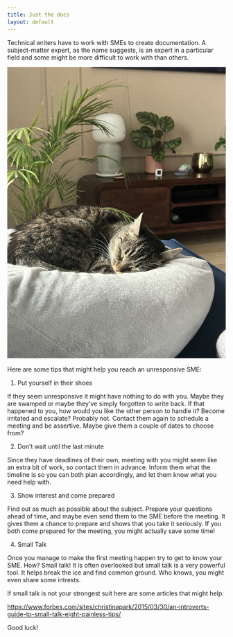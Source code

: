 ```yaml
---
title: Just the docs 
layout: default
---
```


Technical writers have to work with SMEs to create documentation. A subject-matter expert, as the name suggests, is an expert in a particular field and some might be more difficult to work with than others.

![alt text](../images/Lucynka.jpg)



Here are some tips that might help you reach an unresponsive SME:

1. Put yourself in their shoes

If they seem unresponsive it might have nothing to do with you. Maybe they are swamped or maybe they’ve simply forgotten to write back. 
If that happened to you, how would you like the other person to handle it? Become irritated and escalate? Probably not. Contact them again to schedule a meeting and be assertive. Maybe give them a couple of dates to choose from?

2. Don’t wait until the last minute

Since they have deadlines of their own, meeting with you might seem like an extra bit of work, so contact them in advance. Inform them what the timeline is so you can both plan accordingly, and let them know what you need help with.

3. Show interest and come prepared

Find out as much as possible about the subject. Prepare your questions ahead of time, and maybe even send them to the SME before the meeting. It gives them a chance to prepare and shows that you take it seriously. If you both come prepared for the meeting, you might actually save some time!

4. Small Talk 

Once you manage to make the first meeting happen try to get to know your SME. How? Small talk! It is often overlooked but small talk is a very powerful tool. It helps break the ice and find common ground. Who knows, you might even share some intrests. 

If small talk is not your strongest suit here are some articles that might help:

https://www.forbes.com/sites/christinapark/2015/03/30/an-introverts-guide-to-small-talk-eight-painless-tips/


Good luck!